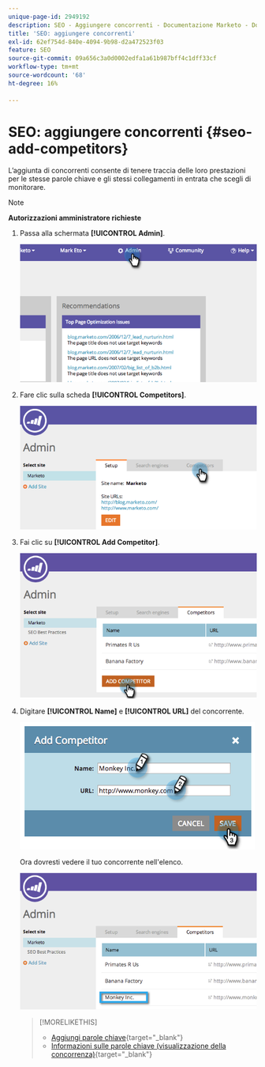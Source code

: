 ```yaml
---
unique-page-id: 2949192
description: SEO - Aggiungere concorrenti - Documentazione Marketo - Documentazione del prodotto
title: 'SEO: aggiungere concorrenti'
exl-id: 62ef754d-840e-4094-9b98-d2a472523f03
feature: SEO
source-git-commit: 09a656c3a0d0002edfa1a61b987bff4c1dff33cf
workflow-type: tm+mt
source-wordcount: '68'
ht-degree: 16%

---
```


# SEO: aggiungere concorrenti {#seo-add-competitors}

L’aggiunta di concorrenti consente di tenere traccia delle loro prestazioni per le stesse parole chiave e gli stessi collegamenti in entrata che scegli di monitorare.

>[!NOTE]
>
>**Autorizzazioni amministratore richieste**

1. Passa alla schermata **[!UICONTROL Admin]**.

   ![](assets/image2014-9-17-21-3a12-3a15.png)

1. Fare clic sulla scheda **[!UICONTROL Competitors]**.

   ![](assets/image2014-9-17-21-3a12-3a31.png)

1. Fai clic su **[!UICONTROL Add Competitor]**.

   ![](assets/image2014-9-17-21-3a12-3a38.png)

1. Digitare **[!UICONTROL Name]** e **[!UICONTROL URL]** del concorrente.

   ![](assets/image2014-9-17-21-3a13-3a5.png)

   Ora dovresti vedere il tuo concorrente nell&#39;elenco.

   ![](assets/image2014-9-17-21-3a13-3a14.png)

   >[!MORELIKETHIS]
   >
   >* [Aggiungi parole chiave](/help/marketo/product-docs/additional-apps/seo/keywords/seo-add-keywords.md){target="_blank"}
   >* [Informazioni sulle parole chiave (visualizzazione della concorrenza)](/help/marketo/product-docs/additional-apps/seo/keywords/seo-understanding-keywords.md){target="_blank"}
